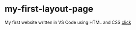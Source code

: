 # my-first-layout-page
My first website written in VS Code using HTML and CSS
[click](https://alisays22.github.io/my-first-layout-page/)
